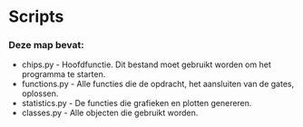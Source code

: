 # Scripts

### Deze map bevat:

* chips.py - Hoofdfunctie. Dit bestand moet gebruikt worden om het programma te starten.
* functions.py - Alle functies die de opdracht, het aansluiten van de gates, oplossen.
* statistics.py -  De functies die grafieken en plotten genereren.
* classes.py - Alle objecten die gebruikt worden. 
